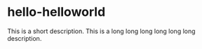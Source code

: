 # hello-helloworld
This is a short description.
This is a long long long long long long description.
<!-- This is an HTML markdown -->
